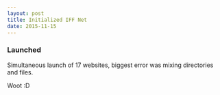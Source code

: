 ```yaml
---
layout: post
title: Initialized IFF Net
date: 2015-11-15
---
```


### Launched

Simultaneous launch of 17 websites, biggest error was mixing directories and files.

Woot :D
